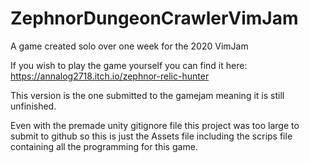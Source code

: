 # ZephnorDungeonCrawlerVimJam
A game created solo over one week for the 2020 VimJam

If you wish to play the game yourself you can find it here: https://annalog2718.itch.io/zephnor-relic-hunter

This version is the one submitted to the gamejam meaning it is still unfinished.

Even with the premade unity gitignore file this project was too large to submit to github so this is just the Assets file including the scrips file containing all the programming for this game.
